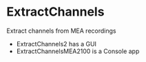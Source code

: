 # ExtractChannels
Extract channels from MEA recordings

- ExtractChannels2 has a GUI
- ExtractChannelsMEA2100 is a Console app
